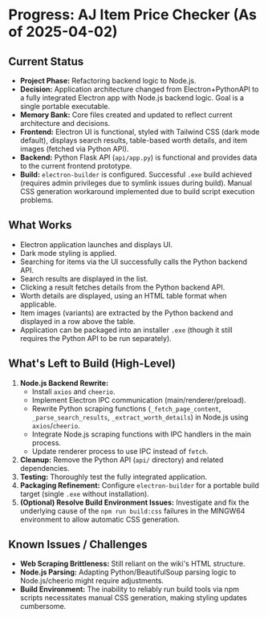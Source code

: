 # Progress: AJ Item Price Checker (As of 2025-04-02)

## Current Status

*   **Project Phase:** Refactoring backend logic to Node.js.
*   **Decision:** Application architecture changed from Electron+PythonAPI to a fully integrated Electron app with Node.js backend logic. Goal is a single portable executable.
*   **Memory Bank:** Core files created and updated to reflect current architecture and decisions.
*   **Frontend:** Electron UI is functional, styled with Tailwind CSS (dark mode default), displays search results, table-based worth details, and item images (fetched via Python API).
*   **Backend:** Python Flask API (`api/app.py`) is functional and provides data to the current frontend prototype.
*   **Build:** `electron-builder` is configured. Successful `.exe` build achieved (requires admin privileges due to symlink issues during build). Manual CSS generation workaround implemented due to build script execution problems.

## What Works

*   Electron application launches and displays UI.
*   Dark mode styling is applied.
*   Searching for items via the UI successfully calls the Python backend API.
*   Search results are displayed in the list.
*   Clicking a result fetches details from the Python backend API.
*   Worth details are displayed, using an HTML table format when applicable.
*   Item images (variants) are extracted by the Python backend and displayed in a row above the table.
*   Application can be packaged into an installer `.exe` (though it still requires the Python API to be run separately).

## What's Left to Build (High-Level)

1.  **Node.js Backend Rewrite:**
    *   Install `axios` and `cheerio`.
    *   Implement Electron IPC communication (main/renderer/preload).
    *   Rewrite Python scraping functions (`_fetch_page_content`, `_parse_search_results`, `_extract_worth_details`) in Node.js using `axios`/`cheerio`.
    *   Integrate Node.js scraping functions with IPC handlers in the main process.
    *   Update renderer process to use IPC instead of `fetch`.
2.  **Cleanup:** Remove the Python API (`api/` directory) and related dependencies.
3.  **Testing:** Thoroughly test the fully integrated application.
4.  **Packaging Refinement:** Configure `electron-builder` for a portable build target (single `.exe` without installation).
5.  **(Optional) Resolve Build Environment Issues:** Investigate and fix the underlying cause of the `npm run build:css` failures in the MINGW64 environment to allow automatic CSS generation.

## Known Issues / Challenges

*   **Web Scraping Brittleness:** Still reliant on the wiki's HTML structure.
*   **Node.js Parsing:** Adapting Python/BeautifulSoup parsing logic to Node.js/cheerio might require adjustments.
*   **Build Environment:** The inability to reliably run build tools via npm scripts necessitates manual CSS generation, making styling updates cumbersome.
